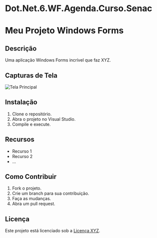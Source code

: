 # Dot.Net.6.WF.Agenda.Curso.Senac

# Meu Projeto Windows Forms

## Descrição
Uma aplicação Windows Forms incrível que faz XYZ.

## Capturas de Tela
![Tela Principal](screenshots/tela_principal.png)

## Instalação
1. Clone o repositório.
2. Abra o projeto no Visual Studio.
3. Compile e execute.

## Recursos
- Recurso 1
- Recurso 2
- ...

## Como Contribuir
1. Fork o projeto.
2. Crie um branch para sua contribuição.
3. Faça as mudanças.
4. Abra um pull request.

## Licença
Este projeto está licenciado sob a [Licença XYZ](LICENSE).

